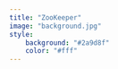 ```yaml
---
title: "ZooKeeper"
image: "background.jpg"
style:
    background: "#2a9d8f"
    color: "#fff"
---
```

